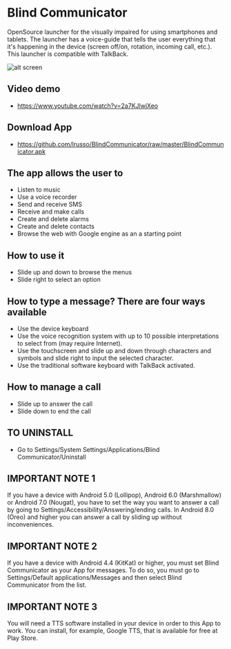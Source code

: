 # Blind Communicator

OpenSource launcher for the visually impaired for using smartphones and tablets. The launcher has a voice-guide that tells the user everything that it's happening in the device (screen off/on, rotation, incoming call, etc.). This launcher is compatible with TalkBack.

![alt screen](https://raw.githubusercontent.com/lrusso/BlindCommunicator/master/BlindCommunicator.png)

## Video demo

- https://www.youtube.com/watch?v=2a7KJlwjXeo

## Download App

- https://github.com/lrusso/BlindCommunicator/raw/master/BlindCommunicator.apk

## The app allows the user to
- Listen to music
- Use a voice recorder
- Send and receive SMS
- Receive and make calls
- Create and delete alarms
- Create and delete contacts
- Browse the web with Google engine as an a starting point

## How to use it
- Slide up and down to browse the menus
- Slide right to select an option

## How to type a message? There are four ways available
- Use the device keyboard
- Use the voice recognition system with up to 10 possible interpretations to select from (may require Internet).
- Use the touchscreen and slide up and down through characters and symbols and slide right to input the selected character.
- Use the traditional software keyboard with TalkBack activated.

## How to manage a call
- Slide up to answer the call
- Slide down to end the call

## TO UNINSTALL
- Go to Settings/System Settings/Applications/Blind Communicator/Uninstall

## IMPORTANT NOTE 1
If you have a device with Android 5.0 (Lollipop), Android 6.0 (Marshmallow) or Android 7.0 (Nougat), you have to set the way you want to answer a call by going to Settings/Accessibility/Answering/ending calls. In Android 8.0 (Oreo) and higher you can answer a call by sliding up without inconveniences.

## IMPORTANT NOTE 2
If you have a device with Android 4.4 (KitKat) or higher, you must set Blind Communicator as your App for messages. To do so, you must go to Settings/Default applications/Messages and then select Blind Communicator from the list.

## IMPORTANT NOTE 3
You will need a TTS software installed in your device in order to this App to work. You can install, for example, Google TTS, that is available for free at Play Store.
